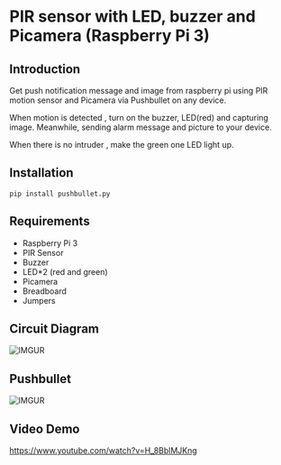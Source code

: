 # PIR sensor with LED, buzzer and Picamera (Raspberry Pi 3)

Introduction
------------
Get push notification message and image from raspberry pi using PIR motion sensor and Picamera via Pushbullet on any device.

When motion is detected , turn on the buzzer, LED(red) and capturing image. Meanwhile, sending alarm message and picture to your device.

When there is no intruder , make the green one LED light up.

Installation
------------

    pip install pushbullet.py

Requirements
-----------    
* Raspberry Pi 3
* PIR Sensor
* Buzzer
* LED*2 (red and green)
* Picamera
* Breadboard
* Jumpers

Circuit Diagram
-----------  
    
![IMGUR](https://i.imgur.com/ASNSyyS.png)

Pushbullet
------------
![IMGUR](https://i.imgur.com/TztrAcz.png)


Video Demo
-----------

https://www.youtube.com/watch?v=H_8BblMJKng
